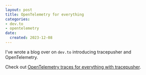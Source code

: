 ```yaml
---
layout: post
title: OpenTelemetry for everything
categories:
- dev.to
- opentelemetry
date:
  created: 2023-12-08
---
```


I've wrote a blog over on `dev.to` introducing tracepusher and OpenTelemetry.

<!-- more -->

Check out [OpenTelemetry traces for everything with tracepusher](https://dev.to/agardnerit/opentelemetry-traces-for-anything-168c).